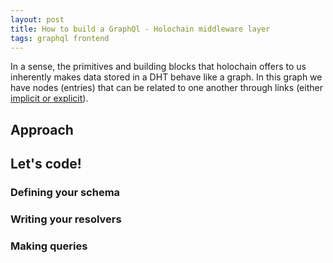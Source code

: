 ```yaml
---
layout: post
title: How to build a GraphQl - Holochain middleware layer
tags: graphql frontend
---
```


In a sense, the primitives and building blocks that holochain offers to us inherently makes data stored in a DHT behave like a graph. In this graph we have nodes (entries) that can be related to one another through links (either [implicit or explicit](implicit-explicit-links)).

## Approach

## Let's code!

### Defining your schema

### Writing your resolvers

### Making queries